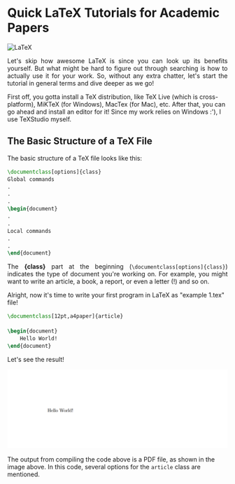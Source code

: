# Quick LaTeX Tutorials for Academic Papers
![LaTeX](https://upload.wikimedia.org/wikipedia/commons/9/92/LaTeX_logo.svg)

<p align="justify">
Let's skip how awesome LaTeX is since you can look up its benefits yourself. But what might be hard to figure out through searching is how to actually use it for your work. So, without any extra chatter, let's start the tutorial in general terms and dive deeper as we go!

First off, you gotta install a TeX distribution, like TeX Live (which is cross-platform), MiKTeX (for Windows), MacTex (for Mac), etc. After that, you can go ahead and install an editor for it! Since my work relies on Windows :'), I use TeXStudio myself.
</p>

## The Basic Structure of a TeX File
<p align="justify">
The basic structure of a TeX file looks like this:
</p>

```LaTeX
\documentclass[options]{class}
Global commands
.
.
.
\begin{document}
.
.
Local commands
.
.
\end{document}
```

<p align="justify">
The <b>{class}</b> part at the beginning (<code>\documentclass[options]{class}</code>) indicates the type of document you're working on. For example, you might want to write an article, a book, a report, or even a letter (!) and so on. 
</p>



Alright, now it's time to write your first program in LaTeX as "example 1.tex" file!

```LaTeX
\documentclass[12pt,a4paper]{article}

\begin{document}
	Hello World!
\end{document}
```
Let's see the result!

![The output of first project!](https://github.com/ehsandastani/LaTeX/blob/main/pics/1.png?raw=true)

The output from compiling the code above is a PDF file, as shown in the image above. In this code, several options for the <code>article</code> class are mentioned.
